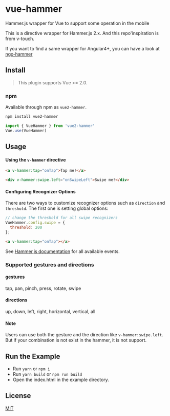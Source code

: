 # vue-hammer

Hammer.js wrapper for Vue to support some operation in the mobile

This is a directive wrapper for Hammer.js 2.x. And this repo'inspiration is from v-touch.

If you want to find a same wrapper for Angular4+, you can have a look at [ngx-hammer](https://github.com/bsdfzzzy/ngx-hammer)

## Install

> This plugin supports Vue >= 2.0.

### npm

Available through npm as `vue2-hammer`.

```bash
npm install vue2-hammer
```

```Javascript
import { VueHammer } from 'vue2-hammer'
Vue.use(VueHammer)
```

## Usage

#### Using the `v-hammer` directive

```html
<a v-hammer:tap="onTap">Tap me!</a>

<div v-hammer:swipe.left="onSwipeLeft">Swipe me!</div>
```

#### Configuring Recognizer Options

There are two ways to customize recognizer options such as `direction` and `threshold`. The first one is setting global options:

```js
// change the threshold for all swipe recognizers
VueHammer.config.swipe = {
  threshold: 200
};
```

```html
<a v-hammer:tap="onTap"></a>
```

See [Hammer.js documentation](http://hammerjs.github.io/getting-started/) for all available events.

### Supported gestures and directions

#### gestures

tap, pan, pinch, press, rotate, swipe

#### directions

up, down, left, right, horizontal, vertical, all

#### Note

Users can use both the gesture and the direction like `v-hammer:swipe.left`. But if your combination is not exist in the hammer, it is not support.

## Run the Example

- Run `yarn` or `npm i`
- Run `yarn build` or `npm run build`
- Open the index.html in the example directory.

## License

[MIT](http://opensource.org/licenses/MIT)
